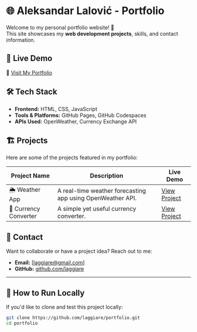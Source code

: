 # 🌐 Aleksandar Lalović - Portfolio

Welcome to my personal portfolio website! 🚀  
This site showcases my **web development projects**, skills, and contact information.

## 📌 Live Demo
🔗 [Visit My Portfolio](https://laggiare.github.io/portfolio/)  

## 🛠️ Tech Stack
- **Frontend:** HTML, CSS, JavaScript  
- **Tools & Platforms:** GitHub Pages, GitHub Codespaces  
- **APIs Used:** OpenWeather, Currency Exchange API  

## 🏗️ Projects
Here are some of the projects featured in my portfolio:

| Project Name | Description | Live Demo |
|-------------|------------|-----------|
| 🌦️ Weather App | A real-time weather forecasting app using OpenWeather API. | [View Project](https://laggiare.github.io/weather-app/) |
| 💱 Currency Converter | A simple yet useful currency converter. | [View Project](https://laggiare.github.io/currency-converter/) |

## 📩 Contact
Want to collaborate or have a project idea? Reach out to me:
- **Email:** [laggiare@gmail.com]  
- **GitHub:** [github.com/laggiare](https://github.com/laggiare)  

---

## 🚀 How to Run Locally
If you'd like to clone and test this project locally:  
```bash
git clone https://github.com/laggiare/portfolio.git
cd portfolio
